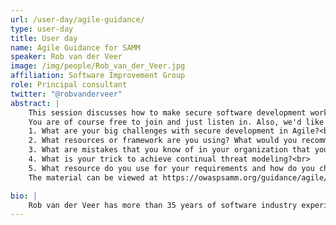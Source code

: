 ```yaml
---
url: /user-day/agile-guidance/
type: user-day
title: User day
name: Agile Guidance for SAMM
speaker: Rob van der Veer
image: /img/people/Rob_van_der_Veer.jpg
affiliation: Software Improvement Group
role: Principal consultant
twitter: "@robvanderveer"
abstract: |
    This session discusses how to make secure software development work in Agile. This is not specifically covered in the core model of SAMM, which needs to be agnostic to the type of development approach. Because there is a strong need for such guidance in the industry, I have worked since 2018 on extending SAMM, together with the SAMM working group, industry peers and clients. How do you squeeze all the necessary activities in a sprint&#58; requirement selection, threat modelling, verification? What do you do with stories, with abuse stories and with the definition of done? How do you get security teams and developers to co-operate instead of just working with quality gates? Based on studying many organisations  on what works and what doesn't work, by doing interviews and by studying publications, a straightforward set of notes for Agile guidance were written, reviewed, validated and integrated into the SAMM website.<br>
    You are of course free to join and just listen in. Also, we'd like to encourage people to join the discussion. The following questions will be asked during the session:<br>
    1. What are your big challenges with secure development in Agile?<br>
    2. What resources or framework are you using? What would you recommend as a good source for process guidelines for Agile security?<br>
    3. What are mistakes that you know of in your organization that you'd like to warn us for?<br>
    4. What is your trick to achieve continual threat modeling?<br>
    5. What resource do you use for your requirements and how do you channel them (tooling? wiki? cards?)<br>
    The material can be viewed at https://owaspsamm.org/guidance/agile/

bio: |
    Rob van der Veer has more than 35 years of software industry experience, as CEO, CTO, programmer, researcher, hacker and consultant. He established and leads the Security and Privacy practice at Software Improvement Group - guiding organisations through shifting left. Rob is a frequent speaker, advisor and author with ENISA, CIP, NCSC, IEEE and OWASP - where he created the Agile guidance for SAMM and co-leads the Integration project, driving the Common Requirement Enumeration initiative. His personal mission is to bring security standards and guidelines together, to help them succeed.
---
```

